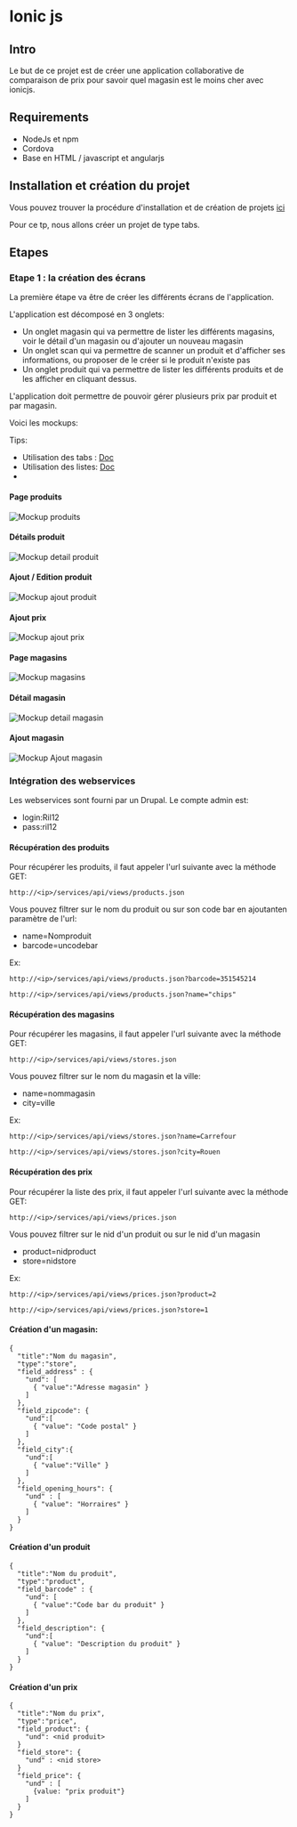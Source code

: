 Ionic js
========

Intro
-----

Le but de ce projet est de créer une application collaborative de comparaison de prix pour savoir quel magasin est le moins cher avec ionicjs.

Requirements
------------

- NodeJs et npm
- Cordova
- Base en HTML / javascript et angularjs


Installation et création du projet
----------------------------------

Vous pouvez trouver la procédure d'installation et de création de projets [ici](http://ionicframework.com/getting-started/)

Pour ce tp, nous allons créer un projet de type tabs.


Etapes
------

### Etape 1 : la création des écrans ###

La première étape va être de créer les différents écrans de l'application.

L'application est décomposé en 3 onglets:

- Un onglet magasin qui va permettre de lister les différents magasins, voir le détail d'un magasin ou d'ajouter un nouveau magasin
- Un onglet scan qui va permettre de scanner un produit et d'afficher ses informations, ou proposer de le créer si le produit n'existe pas
- Un onglet produit qui va permettre de lister les différents produits et de les afficher en cliquant dessus.

L'application doit permettre de pouvoir gérer plusieurs prix par produit et par magasin.

Voici les mockups: 

Tips:
- Utilisation des tabs : [Doc](http://ionicframework.com/docs/api/directive/ionTabs/)
- Utilisation des listes: [Doc](http://ionicframework.com/docs/api/directive/ionList/)
- 

#### Page produits ####

![Mockup produits](images/ionic/liste-produit.PNG)

#### Détails produit ####

![Mockup detail produit](images/ionic/detail-produit.PNG)

#### Ajout / Edition produit ####

![Mockup ajout produit](images/ionic/ajout-produit.PNG)

#### Ajout prix ####

![Mockup ajout prix](images/ionic/ajout-prix.PNG)

#### Page magasins ####

![Mockup magasins](images/ionic/liste-magasin.PNG)

#### Détail magasin ####

![Mockup detail magasin](images/ionic/detail-magasin.PNG)

#### Ajout magasin ####

![Mockup Ajout magasin](images/ionic/nouveau-magasin.PNG)



### Intégration des webservices

Les webservices sont fourni par un Drupal. Le compte admin est:

- login:Ril12
- pass:ril12


#### Récupération des produits

Pour récupérer les produits, il faut appeler l'url suivante avec la méthode GET:

    http://<ip>/services/api/views/products.json

Vous pouvez filtrer sur le nom du produit ou sur son code bar en ajoutanten paramètre de l'url:
- name=Nomproduit
- barcode=uncodebar

Ex:

    http://<ip>/services/api/views/products.json?barcode=351545214

    http://<ip>/services/api/views/products.json?name="chips"

#### Récupération des magasins

Pour récupérer les magasins, il faut appeler l'url suivante avec la méthode GET:

    http://<ip>/services/api/views/stores.json

Vous pouvez filtrer sur le nom du magasin et la ville:

- name=nommagasin
- city=ville

Ex:

    http://<ip>/services/api/views/stores.json?name=Carrefour
	
    http://<ip>/services/api/views/stores.json?city=Rouen

#### Récupération des prix

Pour récupérer la liste des prix, il faut appeler l'url suivante avec la méthode GET:

    http://<ip>/services/api/views/prices.json

Vous pouvez filtrer sur le nid d'un produit ou sur le nid d'un magasin

- product=nidproduct
- store=nidstore

Ex:

    http://<ip>/services/api/views/prices.json?product=2
	
	http://<ip>/services/api/views/prices.json?store=1

#### Création d'un magasin:

    {
	  "title":"Nom du magasin",
	  "type":"store",
	  "field_address" : {
	    "und": [
          { "value":"Adresse magasin" }
        ]
      },
	  "field_zipcode": {
	    "und":[
	      { "value": "Code postal" }
        ]
	  },
	  "field_city":{
	    "und":[
	      { "value":"Ville" }
        ]
      },
	  "field_opening_hours": {
	    "und" : [
	      { "value": "Horraires" }
		]
	  }
	}

#### Création d'un produit

    {
	  "title":"Nom du produit",
	  "type":"product",
	  "field_barcode" : {
	    "und": [
          { "value":"Code bar du produit" }
        ]
      },
	  "field_description": {
	    "und":[
	      { "value": "Description du produit" }
        ]
	  }
	}

#### Création d'un prix

    {
	  "title":"Nom du prix",
	  "type":"price",
	  "field_product": {
        "und": <nid produit>
      }
	  "field_store": {
	    "und" : <nid store>
	  }
	  "field_price": {
	    "und" : [
          {value: "prix produit"}
        ]
	  }
	}
